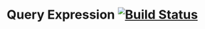 # Query Expression [![Build Status](https://travis-ci.org/anthonysterling/query-expression.svg)](https://travis-ci.org/anthonysterling/query-expression)


